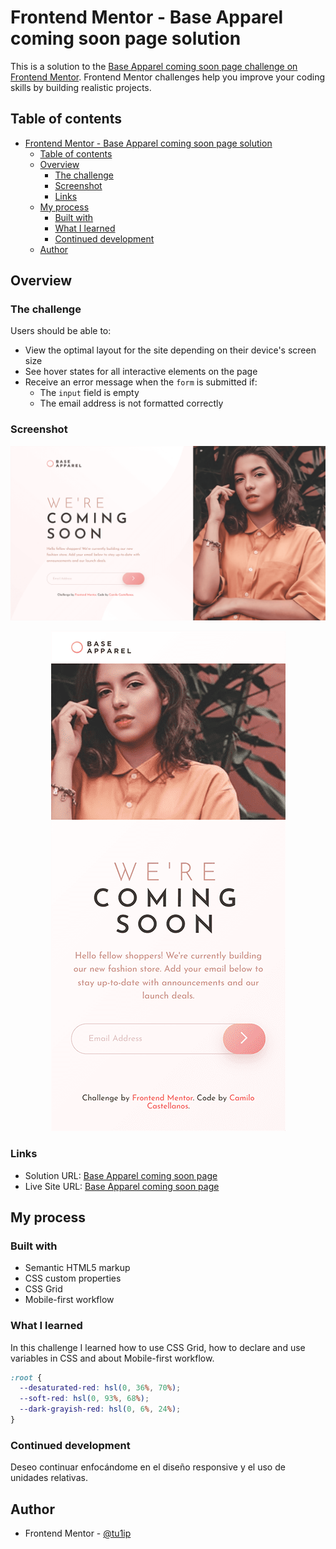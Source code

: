 # Frontend Mentor - Base Apparel coming soon page solution

This is a solution to the [Base Apparel coming soon page challenge on Frontend Mentor](https://www.frontendmentor.io/challenges/base-apparel-coming-soon-page-5d46b47f8db8a7063f9331a0). Frontend Mentor challenges help you improve your coding skills by building realistic projects. 

## Table of contents

- [Frontend Mentor - Base Apparel coming soon page solution](#frontend-mentor---base-apparel-coming-soon-page-solution)
  - [Table of contents](#table-of-contents)
  - [Overview](#overview)
    - [The challenge](#the-challenge)
    - [Screenshot](#screenshot)
    - [Links](#links)
  - [My process](#my-process)
    - [Built with](#built-with)
    - [What I learned](#what-i-learned)
    - [Continued development](#continued-development)
  - [Author](#author)

## Overview

### The challenge

Users should be able to:

- View the optimal layout for the site depending on their device's screen size
- See hover states for all interactive elements on the page
- Receive an error message when the `form` is submitted if:
  - The `input` field is empty
  - The email address is not formatted correctly

### Screenshot

<p align="center">
  <img  src="screenshots/Desktop.png" alt="Desktop View" >
</p>
<p align="center">
  <img  src="screenshots/Mobile.png" alt="Mobile View" >
</p>

### Links

- Solution URL: [Base Apparel coming soon page]()
- Live Site URL: [Base Apparel coming soon page]()

## My process

### Built with

- Semantic HTML5 markup
- CSS custom properties
- CSS Grid
- Mobile-first workflow
### What I learned

In this challenge I learned how to use CSS Grid, how to declare and use variables in CSS and about Mobile-first workflow.

```css
:root {
  --desaturated-red: hsl(0, 36%, 70%);
  --soft-red: hsl(0, 93%, 68%);
  --dark-grayish-red: hsl(0, 6%, 24%);
}
```

### Continued development

Deseo continuar enfocándome en el diseño responsive y el uso de unidades relativas.

## Author

- Frontend Mentor - [@tu1ip](https://www.frontendmentor.io/profile/tu1ip)